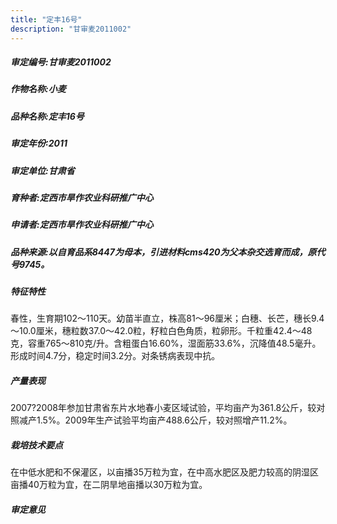 ```yaml
---
title: "定丰16号"
description: "甘审麦2011002"
---
```

##### 审定编号:甘审麦2011002

##### 作物名称:小麦

##### 品种名称:定丰16号

##### 审定年份:2011

##### 审定单位:甘肃省

##### 育种者:定西市旱作农业科研推广中心

##### 申请者:定西市旱作农业科研推广中心

##### 品种来源:以自育品系8447为母本，引进材料cms420为父本杂交选育而成，原代号9745。

##### 特征特性
春性，生育期102～110天。幼苗半直立，株高81～96厘米；白穗、长芒，穗长9.4～10.0厘米，穗粒数37.0～42.0粒，籽粒白色角质，粒卵形。千粒重42.4～48克，容重765～810克/升。含粗蛋白16.60%，湿面筋33.6%，沉降值48.5毫升。形成时间4.7分，稳定时间3.2分。对条锈病表现中抗。

##### 产量表现
2007?2008年参加甘肃省东片水地春小麦区域试验，平均亩产为361.8公斤，较对照减产1.5%。2009年生产试验平均亩产488.6公斤，较对照增产11.2%。

##### 栽培技术要点
在中低水肥和不保灌区，以亩播35万粒为宜，在中高水肥区及肥力较高的阴湿区亩播40万粒为宜，在二阴旱地亩播以30万粒为宜。

##### 审定意见

